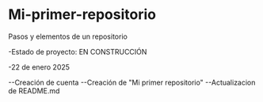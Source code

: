 # Mi-primer-repositorio
Pasos y elementos de un repositorio

-Estado de proyecto: EN CONSTRUCCIÓN

-22 de enero 2025

--Creación de cuenta
--Creación de "Mi primer repositorio"
--Actualizacion de README.md
